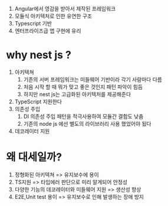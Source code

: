 
1. Angular에서 영감을 받아서 제작된 프레임워크 
2. 모듈식 아키텍처로 인한 유연한 구조 
3. Typescript 기반 
4. 엔터프라이즈급 앱 구현에 유리 

# why nest js ?

1. 아키텍쳐 
	1. 기존의 서버 프레임워크는 미들웨어 기반이라 각기 사람마다 다름 
	2. 처음 시작 할 때 뭐가 맞고 좋은 것인지 패턴 파악이 힘듬
	3. 하지만 nest js는 고급화된 아키텍처를 제공해준다
2. TypeScript 지원한다 
3. 의존성 주입 
	1. DI 의존성 주입 패턴을 적극사용하여 모듈간 결합도 낮춤 
	2. 기존의 node js 에선 별도의 라이브러리 사용 했었어야 됬다
4. 데코레이터 지원 

# 왜 대세일까?
1. 정형화된 아키텍쳐 => 유지보수에 용이
2. TS지원 => 타입에러 판단으로 미리 알게되어 안정성
3. 다양한 기능의 데코레이터와 미들웨어 지원 => 생산성 향상
4. E2E,Unit test 용이 => 유지보수로 인해 발생하는 장애 방지 
